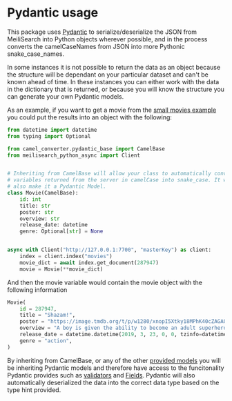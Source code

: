 # Pydantic usage

This package uses [Pydantic](https://pydantic-docs.helpmanual.io/) to serialize/deserialize the JSON
from MeiliSearch into Python objects wherever possible, and in the process converts the camelCaseNames
from JSON into more Pythonic snake_case_names.

In some instances it is not possible to return the data as an object because the structure will be
dependant on your particular dataset and can't be known ahead of time. In these instances you can
either work with the data in the dictionary that is returned, or because you will know the structure
you can generate your own Pydantic models.

As an example, if you want to get a movie from the [small movies example](https://github.com/sanders41/meilisearch-python-async/blob/main/datasets/small_movies.json)
you could put the results into an object with the following:

```py
from datetime import datetime
from typing import Optional

from camel_converter.pydantic_base import CamelBase
from meilisearch_python_async import Client


# Inheriting from CamelBase will allow your class to automatically convert
# variables returned from the server in camelCase into snake_case. It will
# also make it a Pydantic Model.
class Movie(CamelBase):
    id: int
    title: str
    poster: str
    overview: str
    release_date: datetime
    genre: Optional[str] = None


async with Client("http://127.0.0.1:7700", "masterKey") as client:
    index = client.index("movies")
    movie_dict = await index.get_document(287947)
    movie = Movie(**movie_dict)
```

And then the movie variable would contain the movie object with the following information

```py
Movie(
    id = 287947,
    title = "Shazam!",
    poster = "https://image.tmdb.org/t/p/w1280/xnopI5Xtky18MPhK40cZAGAOVeV.jpg",
    overview = "A boy is given the ability to become an adult superhero in times of need with a single magic word.",
    release_date = datetime.datetime(2019, 3, 23, 0, 0, tzinfo=datetime.timezone.utc),
    genre = "action",
)
```

By inheriting from CamelBase, or any of the other [provided models](https://github.com/sanders41/meilisearch-python-async/tree/main/meilisearch_python_async/models)
you will be inheriting Pydantic models and therefore have access to the funcitonality Pydantic provides
such as [validators](https://pydantic-docs.helpmanual.io/usage/validators/) and [Fields](https://pydantic-docs.helpmanual.io/usage/model_config/#alias-precedence).
Pydantic will also automatically deserialized the data into the correct data type based on the type
hint provided.
